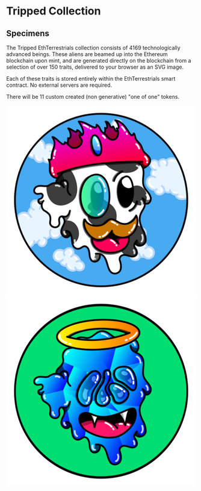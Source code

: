 # Tripped Collection

## Specimens

The Tripped EthTerrestrials collection consists of 4169 technologically advanced beings. These aliens are beamed up into the Ethereum blockchain upon mint, and are generated directly on the blockchain from a selection of over 150 traits, delivered to your browser as an SVG image.&#x20;

Each of these traits is stored entirely within the EthTerrestrials smart contract. No external servers are required.&#x20;

There will be 11 custom created (non generative) "one of one" tokens.&#x20;

![Sample Tripped EthTerrestrial from a test-run](<../.gitbook/assets/etht2 png-01.png>) ![Sample Tripped EthTerrestrial from a test-run](<../.gitbook/assets/etht3 png-01.png>)





